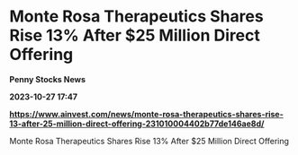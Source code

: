 # Monte Rosa Therapeutics Shares Rise 13% After $25 Million Direct Offering
**Penny Stocks News**

**2023-10-27 17:47**

**https://www.ainvest.com/news/monte-rosa-therapeutics-shares-rise-13-after-25-million-direct-offering-231010004402b77de146ae8d/**

Monte Rosa Therapeutics Shares Rise 13% After $25 Million Direct Offering